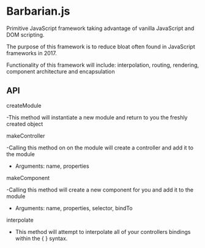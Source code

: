 # Barbarian.js
Primitive JavaScript framework taking advantage of vanilla JavaScript and DOM scripting.

The purpose of this framework is to reduce bloat often found in JavaScript frameworks in 2017.

Functionality of this framework will include: interpolation, routing, rendering, component architecture
and encapsulation

## API 

createModule

-This method will instantiate a new module and return to you the freshly created object

makeController

-Calling this method on on the module will create a controller and add it to the module
- Arguments: name, properties

makeComponent

-Calling this method will create a new component for you and add it to the module
- Arguments: name, properties, selector, bindTo

interpolate
- This method will attempt to interpolate all of your controllers bindings within the { } syntax. 
